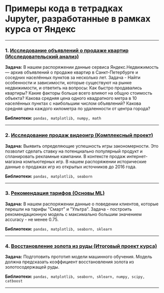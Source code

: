 # Примеры кода в тетрадках Jupyter, разработанные в рамках курса от Яндекс
<hr>

### 1. <a href="" target="blank" rel="noreferrer">Исследование объявлений о продаже квартир (Исследовательский анализ)</a>

**Задача:**
В нашем распоряжении данные сервиса Яндекс.Недвижимость — архив объявлений о продаже квартир в Санкт-Петербурге и соседних населённых пунктов за несколько лет. Задача - Найти особенности и зависимости, которые существуют на рынке недвижимости, и ответить на вопросы: Как быстро продавались квартиры? Какие факторы больше всего влияют на общую стоимость объекта? Какова средняя цена одного квадратного метра в 10 населённых пунктах с наибольшим числом объявлений? Какова средняя цена каждого километра по удаленности от центра города?

**Библиотеки:**
`pandas, matplotlib, numpy, math`
<hr>

### 2. <a href="" target="blank">Исследование продаж видеоигр (Комплексный проект)</a>


**Задача:**
Выявить определяющие успешность игры закономерности. Это позволит сделать ставку на потенциально популярный продукт и спланировать рекламные кампании. В контексте продаж интернет-магазна компьютерных игр.  В нашем распоряжении исторические данные о продажах игр из открытых источников до 2016 года.

**Библиотеки:**
`pandas, matplotlib, seaborn`
<hr>

### 3. <a href="" target="blank">Рекомендация тарифов (Основы ML)</a>

**Задача:**
В нашем распоряжении данные о поведении клиентов, которые перешли на тарифы "Смарт" и "Ультра". Задача - построить рекомендационную модель с максимально большим значением accuracy - не менее 0.75.

**Библиотеки:**
`pandas, matplotlib, seaborn, sklearn`
<hr>

### 4. <a href="" target="blank">Восстановление золота из руды (Итоговый проект курса)</a>

**Задача:**
Подготовить прототип модели машинного обучения. Модель должна предсказать коэффициент восстановления золота из золотосодержащей руды.

**Библиотеки:**
`pandas, matplotlib, seaborn, sklearn, numpy, scipy, catboost`
<hr>

